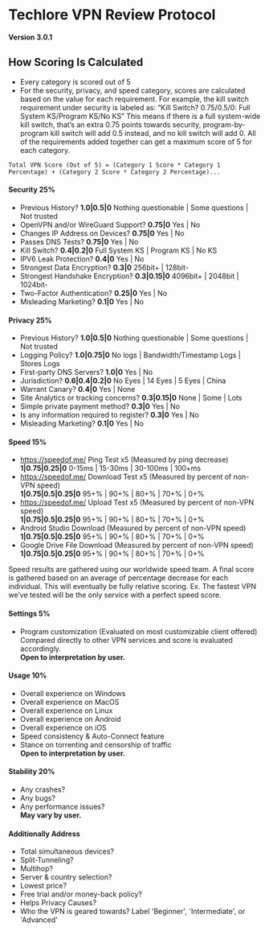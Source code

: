 # Techlore VPN Review Protocol
**Version 3.0.1**

## How Scoring Is Calculated
- Every category is scored out of 5
- For the security, privacy, and speed category, scores are calculated based on the value for each requirement. For example, the kill switch requirement under security is labeled as: “Kill Switch? 0.75/0.5/0: Full System KS/Program KS/No KS” This means if there is a full system-wide kill switch, that’s an extra 0.75 points towards security, program-by-program kill switch will add 0.5 instead, and no kill switch will add 0. All of the requirements added together can get a maximum score of 5 for each category. 

```
Total VPN Score (Out of 5) = (Category 1 Score * Category 1 Percentage) + (Category 2 Score * Category 2 Percentage)...
```

#### Security 25% 
- Previous History? **1.0|0.5|0**  Nothing questionable | Some questions | Not trusted
- OpenVPN and/or WireGuard Support?  **0.75|0**  Yes | No
- Changes IP Address on Devices?  **0.75|0**  Yes | No
- Passes DNS Tests? **0.75|0**  Yes | No
- Kill Switch? **0.4|0.2|0**  Full System KS | Program KS | No KS
- IPV6 Leak Protection? **0.4|0**  Yes | No
- Strongest Data Encryption? **0.3|0**  256bit+ | 128bit-
- Strongest Handshake Encryption? **0.3|0.15|0**  4096bit+ | 2048bit | 1024bit-
- Two-Factor Authentication? **0.25|0**  Yes | No
- Misleading Marketing? **0.1|0**  Yes | No

#### Privacy 25%
- Previous History? **1.0|0.5|0**  Nothing questionable | Some questions | Not trusted
- Logging Policy? **1.0|0.75|0**  No logs | Bandwidth/Timestamp Logs | Stores Logs
- First-party DNS Servers? **1.0|0**  Yes | No
- Jurisdiction? **0.6|0.4|0.2|0**  No Eyes | 14 Eyes | 5 Eyes | China
- Warrant Canary?  **0.4|0**  Yes | None
- Site Analytics or tracking concerns? **0.3|0.15|0**  None | Some | Lots
- Simple private payment method? **0.3|0**  Yes | No 
- Is any information required to register? **0.3|0**  Yes | No
- Misleading Marketing? **0.1|0**  Yes | No

#### Speed 15% 
- https://speedof.me/ Ping Test x5 (Measured by ping decrease)  
**1|0.75|0.25|0**     0-15ms | 15-30ms | 30-100ms | 100+ms
- https://speedof.me/ Download Test x5 (Measured by percent of non-VPN speed)  
**1|0.75|0.5|0.25|0**     95+% | 90+% | 80+% | 70+% | 0+%
- https://speedof.me/ Upload Test x5 (Measured by percent of non-VPN speed)  
**1|0.75|0.5|0.25|0**     95+% | 90+% | 80+% | 70+% | 0+%
- Android Studio Download (Measured by percent of non-VPN speed)  
**1|0.75|0.5|0.25|0**     95+% | 90+% | 80+% | 70+% | 0+%
- Google Drive File Download (Measured by percent of non-VPN speed)  
**1|0.75|0.5|0.25|0**   95+% | 90+% | 80+% | 70+% | 0+%

Speed results are gathered using our worldwide speed team. A final score is gathered based on an average of percentage decrease for each individual. This will eventually be fully relative scoring. Ex. The fastest VPN we’ve tested will be the only service with a perfect speed score.

#### Settings 5%
- Program customization (Evaluated on most customizable client offered) Compared directly to other VPN services and score is evaluated accordingly.  
**Open to interpretation by user.**  

#### Usage 10%
- Overall experience on Windows
- Overall experience on MacOS
- Overall experience on Linux 
- Overall experience on Android
- Overall experience on iOS
- Speed consistency & Auto-Connect feature
- Stance on torrenting and censorship of traffic  
**Open to interpretation by user.**

#### Stability 20%
- Any crashes? 
- Any bugs? 
- Any performance issues?  
**May vary by user.**

#### Additionally Address
- Total simultaneous devices?
- Split-Tunneling?
- Multihop?
- Server & country selection?
- Lowest price?
- Free trial and/or money-back policy?
- Helps Privacy Causes?
- Who the VPN is geared towards? Label 'Beginner', 'Intermediate', or 'Advanced'
